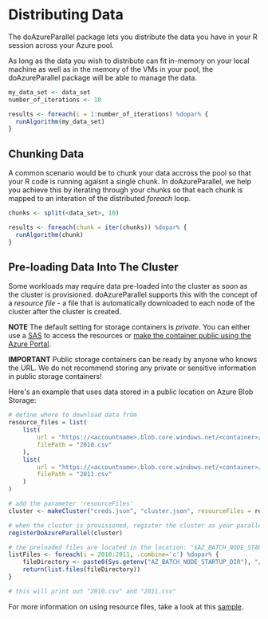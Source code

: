 # Distributing Data

The doAzureParallel package lets you distribute the data you have in your R session across your Azure pool.

As long as the data you wish to distribute can fit in-memory on your local machine as well as in the memory of the VMs in your pool, the doAzureParallel package will be able to manage the data.

```R
my_data_set <- data_set
number_of_iterations <- 10

results <- foreach(i = 1:number_of_iterations) %dopar% {
  runAlgorithm(my_data_set)
}
```

## Chunking Data

A common scenario would be to chunk your data accross the pool so that your R code is running agaisnt a single chunk. In doAzureParallel, we help you achieve this by iterating through your chunks so that each chunk is mapped to an interation of the distributed *foreach* loop.

```R
chunks <- split(<data_set>, 10)

results <- foreach(chunk = iter(chunks)) %dopar% {
  runAlgorithm(chunk)
}
```

## Pre-loading Data Into The Cluster

Some workloads may require data pre-loaded into the cluster as soon as the cluster is provisioned. doAzureParallel supports this with the concept of a *resource file* - a file that is automatically downloaded to each node of the cluster after the cluster is created.

**NOTE** The default setting for storage containers is _private_. You can either use a [SAS](../samples/resource_files/sas_resource_files_example.R) to access the resources or [make the container public using the Azure Portal](https://docs.microsoft.com/en-us/azure/storage/blobs/storage-manage-access-to-resources).

**IMPORTANT** Public storage containers can be ready by anyone who knows the URL. We do not recommend storing any private or sensitive information in public storage containers!

Here's an example that uses data stored in a public location on Azure Blob Storage:

```R
# define where to download data from
resource_files = list(
    list(
        url = "https://<accountname>.blob.core.windows.net/<container>/2010.csv",
        filePath = "2010.csv"
    ),
    list(
        url = "https://<accountname>.blob.core.windows.net/<container>/2011.csv",
        filePath = "2011.csv"
    )
)

# add the parameter 'resourceFiles'
cluster <- makeCluster("creds.json", "cluster.json", resourceFiles = resource_files)

# when the cluster is provisioned, register the cluster as your parallel backend
registerDoAzureParallel(cluster)

# the preloaded files are located in the location: "$AZ_BATCH_NODE_STARTUP_DIR/wd"
listFiles <- foreach(i = 2010:2011, .combine='c') %dopar% {
    fileDirectory <- paste0(Sys.getenv("AZ_BATCH_NODE_STARTUP_DIR"), "/wd")
    return(list.files(fileDirectory))
}

# this will print out "2010.csv" and "2011.csv"
```
For more information on using resource files, take a look at this [sample](https://github.com/Azure/doAzureParallel/blob/master/samples/resource_files/resource_files_example.R).
